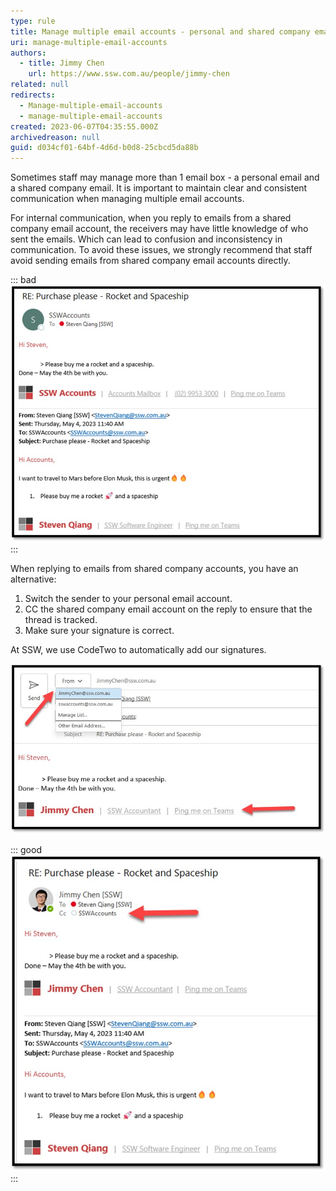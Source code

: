 ```yaml
---
type: rule
title: Manage multiple email accounts - personal and shared company emails
uri: manage-multiple-email-accounts
authors:
  - title: Jimmy Chen
    url: https://www.ssw.com.au/people/jimmy-chen
related: null
redirects:
  - Manage-multiple-email-accounts
  - manage-multiple-email-accounts
created: 2023-06-07T04:35:55.000Z
archivedreason: null
guid: d034cf01-64bf-4d6d-b0d8-25cbcd5da88b
---
```


Sometimes staff may manage more than 1 email box - a personal email and a shared company email. It is important to maintain clear and consistent communication when managing multiple email accounts.

For internal communication, when you reply to emails from a shared company email account, the receivers may have little knowledge of who sent the emails. Which can lead to confusion and inconsistency in communication. To avoid these issues, we strongly recommend that staff avoid sending emails from shared company email accounts directly.

::: bad 
![Figure: Bad example - No one knows who made the purchase](Purchase-Please.png)    
:::

When replying to emails from shared company accounts, you have an alternative:

1.	Switch the sender to your personal email account.
2.	CC the shared company email account on the reply to ensure that the thread is tracked.
3.	Make sure your signature is correct.

  At SSW, we use CodeTwo to automatically add our signatures.

![Figure: Change the sender to personal email](Pic-1.png)

::: good  
![Figure: Good example - Reply from your personal email, then keep the public email cc'd so the thread is tracked](Pic-2.png)
:::
